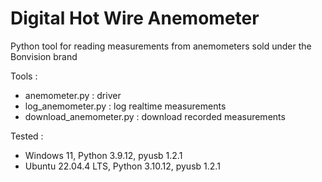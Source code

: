 # Digital Hot Wire Anemometer
Python tool for reading measurements from anemometers sold under the Bonvision brand

Tools : 
- anemometer.py : driver
- log_anemometer.py : log realtime measurements
- download_anemometer.py : download recorded measurements

Tested : 
- Windows 11, Python 3.9.12, pyusb 1.2.1
- Ubuntu 22.04.4 LTS, Python 3.10.12, pyusb 1.2.1
